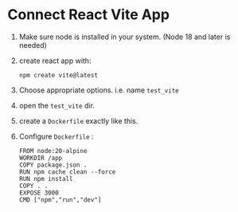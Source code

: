 # Connect React Vite App

1. Make sure node is installed in your system. (Node 18 and later is needed)
   
3. create react app with:
   ```
   npm create vite@latest
   ```

4. Choose appropriate options. i.e. name `test_vite`
   
5. open the `test_vite` dir.
   
6. create a `Dockerfile` exactly like this.
   
8. Configure `Dockerfile` :
   ```
   FROM node:20-alpine
   WORKDIR /app
   COPY package.json .
   RUN npm cache clean --force
   RUN npm install
   COPY . .
   EXPOSE 3000 
   CMD ["npm","run","dev"]
   ```

